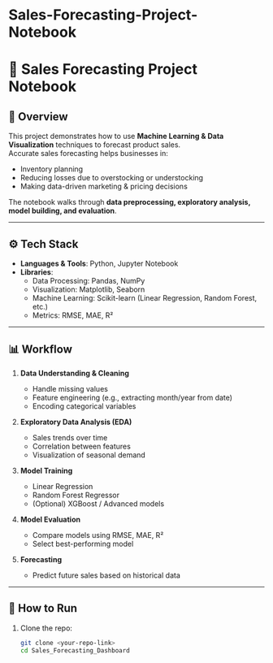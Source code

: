 # Sales-Forecasting-Project-Notebook

# 🛒 Sales Forecasting Project Notebook  

## 📌 Overview
This project demonstrates how to use **Machine Learning & Data Visualization** techniques to forecast product sales.  
Accurate sales forecasting helps businesses in:
- Inventory planning  
- Reducing losses due to overstocking or understocking  
- Making data-driven marketing & pricing decisions  

The notebook walks through **data preprocessing, exploratory analysis, model building, and evaluation**.  

---

## ⚙️ Tech Stack
- **Languages & Tools**: Python, Jupyter Notebook  
- **Libraries**:
  - Data Processing: Pandas, NumPy  
  - Visualization: Matplotlib, Seaborn  
  - Machine Learning: Scikit-learn (Linear Regression, Random Forest, etc.)  
  - Metrics: RMSE, MAE, R²  

---

## 📊 Workflow
1. **Data Understanding & Cleaning**
   - Handle missing values  
   - Feature engineering (e.g., extracting month/year from date)  
   - Encoding categorical variables  

2. **Exploratory Data Analysis (EDA)**
   - Sales trends over time  
   - Correlation between features  
   - Visualization of seasonal demand  

3. **Model Training**
   - Linear Regression  
   - Random Forest Regressor  
   - (Optional) XGBoost / Advanced models  

4. **Model Evaluation**
   - Compare models using RMSE, MAE, R²  
   - Select best-performing model  

5. **Forecasting**
   - Predict future sales based on historical data  

---

## 🚀 How to Run
1. Clone the repo:
   ```bash
   git clone <your-repo-link>
   cd Sales_Forecasting_Dashboard
   
